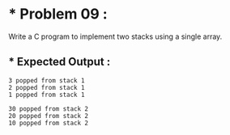 # * Problem 09 :

Write a C program to implement two stacks using a single array.

## * Expected Output :

    3 popped from stack 1
    2 popped from stack 1
    1 popped from stack 1

    30 popped from stack 2
    20 popped from stack 2
    10 popped from stack 2